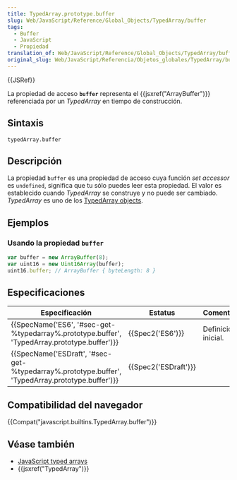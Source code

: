 ```yaml
---
title: TypedArray.prototype.buffer
slug: Web/JavaScript/Reference/Global_Objects/TypedArray/buffer
tags:
  - Buffer
  - JavaScript
  - Propiedad
translation_of: Web/JavaScript/Reference/Global_Objects/TypedArray/buffer
original_slug: Web/JavaScript/Referencia/Objetos_globales/TypedArray/buffer
---
```

{{JSRef}}

La propiedad de acceso **`buffer`** representa el {{jsxref("ArrayBuffer")}} referenciada por un _TypedArray_ en tiempo de construcción.

## Sintaxis

    typedArray.buffer

## Descripción

La propiedad `buffer` es una propiedad de acceso cuya función _set accessor_ es `undefined`, significa que tu sólo puedes leer esta propiedad. El valor es establecido cuando _TypedArray_ se construye y no puede ser cambiado. _TypedArray_ es uno de los [TypedArray objects](/es/docs/Web/JavaScript/Reference/Global_Objects/TypedArray#TypedArray_objects).

## Ejemplos

### Usando la propiedad `buffer`

```js
var buffer = new ArrayBuffer(8);
var uint16 = new Uint16Array(buffer);
uint16.buffer; // ArrayBuffer { byteLength: 8 }
```

## Especificaciones

| Especificación                                                                                                                   | Estatus                      | Comentario          |
| -------------------------------------------------------------------------------------------------------------------------------- | ---------------------------- | ------------------- |
| {{SpecName('ES6', '#sec-get-%typedarray%.prototype.buffer', 'TypedArray.prototype.buffer')}}     | {{Spec2('ES6')}}         | Definición inicial. |
| {{SpecName('ESDraft', '#sec-get-%typedarray%.prototype.buffer', 'TypedArray.prototype.buffer')}} | {{Spec2('ESDraft')}} |                     |

## Compatibilidad del navegador

{{Compat("javascript.builtins.TypedArray.buffer")}}

## Véase también

- [JavaScript typed arrays](/es/docs/Web/JavaScript/Typed_arrays)
- {{jsxref("TypedArray")}}
